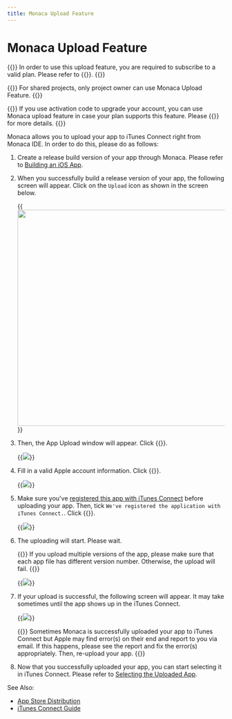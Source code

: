 ```yaml
---
title: Monaca Upload Feature
---
```


# Monaca Upload Feature

{{<note>}}
    In order to use this upload feature, you are required to subscribe to a valid plan. Please refer to {{<link href="https://monaca.mobi/en/pricing" title="Monaca Subscription Plans">}}.
{{</note>}}

{{<note>}}
    For shared projects, only project owner can use Monaca Upload Feature.
{{</note>}}

{{<warning>}}
    If you use activation code to upgrade your account, you can use Monaca upload feature in case your plan supports this feature. Please {{<link href="https://monaca.mobi/en/support/inquiry" title="contact us">}} for more details.
{{</warning>}}

Monaca allows you to upload your app to iTunes Connect right from Monaca
IDE. In order to do this, please do as follows:

1.  Create a release build version of your app through Monaca. Please
    refer to [Building an iOS App](../../../build/ios/build_ios).
2.  When you successfully build a release version of your app, the
    following screen will appear. Click on the `Upload` icon as shown in
    the screen below.

    {{<img src="/images/monaca_ide/manual/deploy/app_submission/1.png" width="500">}}

3.  Then, the App Upload window will appear. Click {{<guilabel name="Next">}}.

    {{<img src="/images/monaca_ide/manual/deploy/app_submission/2.png">}}

4.  Fill in a valid Apple account information. Click {{<guilabel name="Next">}}.

    {{<img src="/images/monaca_ide/manual/deploy/app_submission/3.png">}}

5.  Make sure you've [registered this app with iTunes Connect](../itunes_connect/#apply-itune-connect) before uploading your app. Then, tick `We've registered the application with iTunes Connect.`. Click {{<guilabel name="Upload">}}.

    {{<img src="/images/monaca_ide/manual/deploy/app_submission/4.png">}}

6.  The uploading will start. Please wait.

    {{<note>}}
        If you upload multiple versions of the app, please make sure that each app file has different version number. Otherwise, the upload will fail.
    {{</note>}}

    {{<img src="/images/monaca_ide/manual/deploy/app_submission/5.png">}}

7.  If your upload is successful, the following screen will appear. It
    may take sometimes until the app shows up in the iTunes Connect.

    {{<img src="/images/monaca_ide/manual/deploy/app_submission/6.png">}}

    {{<note>}}
        Sometimes Monaca is successfully uploaded your app to iTunes Connect but Apple may find error(s) on their end and report to you via email. If this happens, please see the report and fix the error(s) appropriately. Then, re-upload your app.
    {{</note>}}

8.  Now that you successfully uploaded your app, you can start selecting it in iTunes Connect. Please refer to [Selecting the Uploaded App](../itunes_connect/#select-uploaded-app).


See Also: 

- [App Store Distribution](../)
- [iTunes Connect Guide](../itunes_connect)



